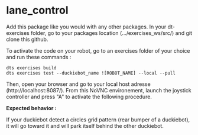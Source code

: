 # lane_control

Add this package like you would with any other packages. In your dt-exercises folder, go to your packages location (.../exercises_ws/src/) and git clone this github.

To activate the code on your robot, go to an exercises folder of your choice and run these commands :

```console
dts exercises build
dts exercises test --duckiebot_name ![ROBOT_NAME] --local --pull
```

Then, open your browser and go to your local host adresse (http://localhost:8087/). From this NoVNC environement, launch the joystick controller and press "A" to activate the following procedure.


**Expected behavior :**

If your duckiebot detect a circles grid pattern (rear bumper of a duckiebot), it will go toward it and will park itself behind the other duckiebot.
